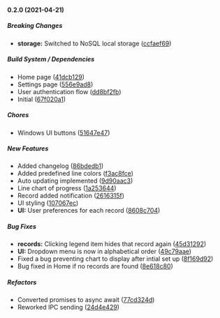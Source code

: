 #### 0.2.0 (2021-04-21)

##### Breaking Changes

-   **storage:** Switched to NoSQL local storage ([ccfaef69](https://github.com/NahanaBanahnah/kovaak_progress_tracker/commit/ccfaef698e21f634950fc49227f34ad7fb331bc5))

##### Build System / Dependencies

-   Home page ([41dcb129](https://github.com/NahanaBanahnah/kovaak_progress_tracker/commit/41dcb129a814798fbc41302f5302f06c2e0f3203))
-   Settings page ([556e9ad8](https://github.com/NahanaBanahnah/kovaak_progress_tracker/commit/556e9ad8f901a39f11c1668ace524be8d62b04b9))
-   User authentication flow ([dd8bf2fb](https://github.com/NahanaBanahnah/kovaak_progress_tracker/commit/dd8bf2fba79decb9a66b072b9e7b431cbb9437b6))
-   Initial ([67f020a1](https://github.com/NahanaBanahnah/kovaak_progress_tracker/commit/67f020a1dc827fbbcc30ef0cbc0c85722eff1479))

##### Chores

-   Windows UI buttons ([51647e47](https://github.com/NahanaBanahnah/kovaak_progress_tracker/commit/51647e47e74ae8d4e8d0f3a5cfeb43cf7a0f4117))

##### New Features

-   Added changelog ([86bdedb1](https://github.com/NahanaBanahnah/kovaak_progress_tracker/commit/86bdedb172ad02019182114f7341dbf571fe0fb9))
-   Added predefined line colors ([f3ac8fce](https://github.com/NahanaBanahnah/kovaak_progress_tracker/commit/f3ac8fce44cfd18001b61c4a60bd64c213f84d3e))
-   Auto updating implemented ([9d90aac3](https://github.com/NahanaBanahnah/kovaak_progress_tracker/commit/9d90aac3458942c743605b13cfb2042d279c8f2d))
-   Line chart of progress ([1a253644](https://github.com/NahanaBanahnah/kovaak_progress_tracker/commit/1a25364483115c48480818d7ae30554c166c21be))
-   Record added notification ([2616315f](https://github.com/NahanaBanahnah/kovaak_progress_tracker/commit/2616315ffee91bd59e037a09821b4890479c025f))
-   UI styling ([107067ec](https://github.com/NahanaBanahnah/kovaak_progress_tracker/commit/107067ec304fba7ae03f40cdfa233c96a939bb1d))
-   **UI:** User preferences for each record ([8608c704](https://github.com/NahanaBanahnah/kovaak_progress_tracker/commit/8608c704e3960f36abea689ac79cffc6420a1603))

##### Bug Fixes

-   **records:** Clicking legend item hides that record again ([45d31292](https://github.com/NahanaBanahnah/kovaak_progress_tracker/commit/45d31292d5e7ad00e5e16a0e20df47fb73c0e265))
-   **UI:** Dropdown menu is now in alphabetical order ([49c79aae](https://github.com/NahanaBanahnah/kovaak_progress_tracker/commit/49c79aae5e77b84900713cb50b671e8296bc4d65))
-   Fixed a bug preventing chart to display after intial set up ([8f169d92](https://github.com/NahanaBanahnah/kovaak_progress_tracker/commit/8f169d922fa618e63df486aa136199f9c157a51d))
-   Bug fixed in Home if no records are found ([8e618c80](https://github.com/NahanaBanahnah/kovaak_progress_tracker/commit/8e618c80d1f9761466c5da44e2988f42b48a9194))

##### Refactors

-   Converted promises to async await ([77cd324d](https://github.com/NahanaBanahnah/kovaak_progress_tracker/commit/77cd324dee196240c63d5732ea4df3e59916091e))
-   Reworked IPC sending ([24d4e429](https://github.com/NahanaBanahnah/kovaak_progress_tracker/commit/24d4e429e9ce77d2819fe587e0da1522f4a0a1fb))
